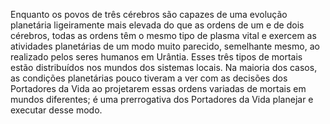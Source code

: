 ﻿Enquanto os povos de três cérebros são capazes de uma evolução planetária ligeiramente mais elevada do que as ordens de um e de dois cérebros, todas as ordens têm o mesmo tipo de plasma vital e exercem as atividades planetárias de um modo muito parecido, semelhante mesmo, ao realizado pelos seres humanos em Urântia. Esses três tipos de mortais estão distribuídos nos mundos dos sistemas locais. Na maioria dos casos, as condições planetárias pouco tiveram a ver com as decisões dos Portadores da Vida ao projetarem essas ordens variadas de mortais em mundos diferentes; é uma prerrogativa dos Portadores da Vida planejar e executar desse modo.